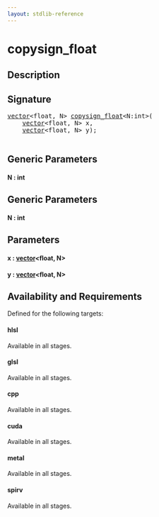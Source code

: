 ```yaml
---
layout: stdlib-reference
---
```


# copysign\_float

## Description





## Signature 

<pre>
<a href="/stdlib-reference/types/vector/index" class="code_type">vector</a>&lt;<span class="code_keyword">float</span>, N&gt; <a href="/stdlib-reference/global-decls/copysign_float">copysign_float</a>&lt;N:<span class="code_keyword">int</span>&gt;(
    <a href="/stdlib-reference/types/vector/index" class="code_type">vector</a>&lt;<span class="code_keyword">float</span>, N&gt; <span class='code_param'>x</span>,
    <a href="/stdlib-reference/types/vector/index" class="code_type">vector</a>&lt;<span class="code_keyword">float</span>, N&gt; <span class='code_param'>y</span>);

</pre>

## Generic Parameters

#### N  : int

## Generic Parameters

#### N  : int

## Parameters

#### x  : [vector](/stdlib-reference/types/vector/index)\<float, N\>
#### y  : [vector](/stdlib-reference/types/vector/index)\<float, N\>

## Availability and Requirements

Defined for the following targets:

#### hlsl
Available in all stages.

#### glsl
Available in all stages.

#### cpp
Available in all stages.

#### cuda
Available in all stages.

#### metal
Available in all stages.

#### spirv
Available in all stages.



